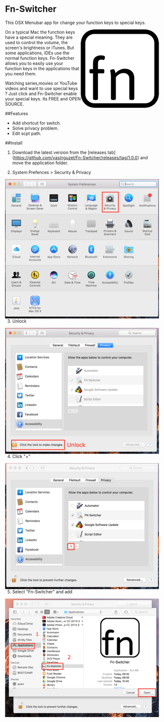 # Fn-Switcher
This OSX Menubar app for change your function keys to special keys.

<p align="center">
  <img style="float: right;" src="Fn-Switcher/Assets.xcassets/AppIcon.appiconset/256.png" alt="Fn-Switcher Logo" />
</p>

On a typical Mac the function keys have a special meaning. They are used to control the volume, the screen's brightness or iTunes. But some applications, IDEs use the normal function keys. Fn-Switcher allows you to easily use your function keys in the applications that you need them.

Watching series,movies or YouTube videos and want to use special keys ? Just click and Fn-Switcher enable your special keys. Its FREE and OPEN SOURCE.

##Features

* Add shortcut for switch.
* Solve privacy problem.
* Edit scpt path.

##Install

1. Download the latest version from the [releases tab] (https://github.com/yasinguzel/Fn-Switcher/releases/tag/1.0.0) and move the application folder.

2. System Prefences > Security & Privacy
<p align="left">
  <img style="float: right;" src="Images/HowToUpload/Privacy.png" alt="Fn-Switcher Logo"/>
</p>

3. Unlock
<p align="left">
  <img style="float: right;" src="Images/HowToUpload/Unlock.png" alt="Fn-Switcher Logo"/>
</p>

4. Click "+" 
<p align="left">
  <img style="float: right;" src="Images/HowToUpload/AddApp.png" alt="Fn-Switcher Logo"/>
</p>

5. Select "Fn-Switcher" and add
<p align="left">
  <img style="float: right;" src="Images/HowToUpload/SelectAndAddApp.png" alt="Fn-Switcher Logo"/>
</p>

